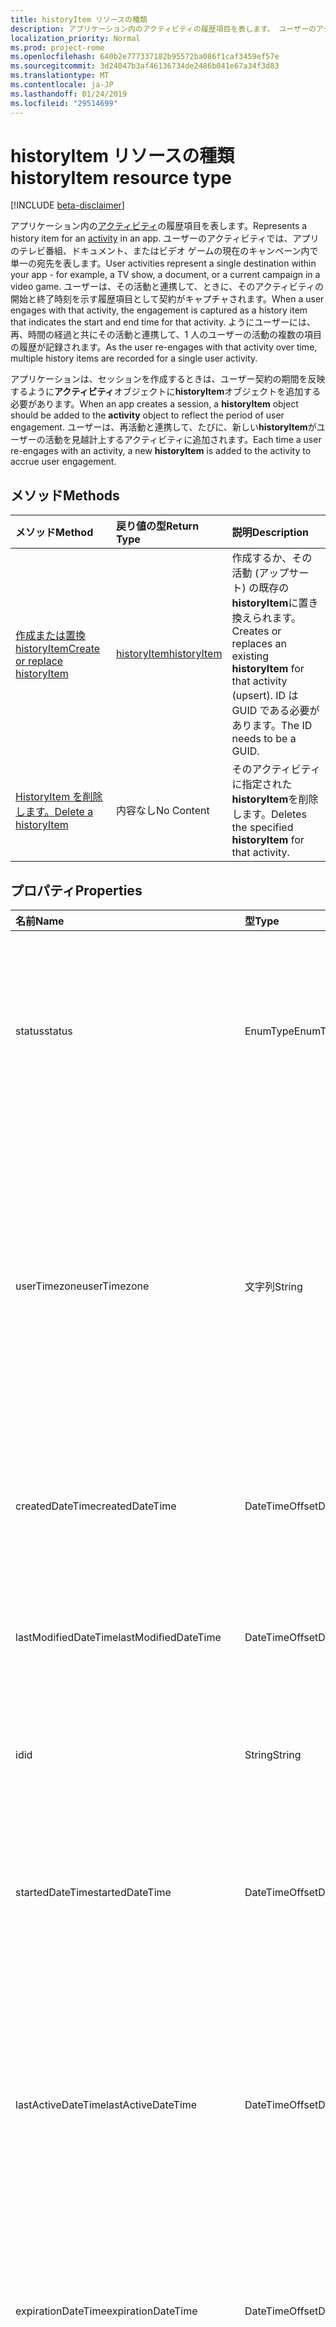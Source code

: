 ```yaml
---
title: historyItem リソースの種類
description: アプリケーション内のアクティビティの履歴項目を表します。 ユーザーのアクティビティでは、アプリのテレビ番組、ドキュメント、またはビデオ ゲームの現在のキャンペーン内で単一の宛先を表します。 ユーザーは、その活動と連携して、ときに、そのアクティビティの開始と終了時刻を示す履歴項目として契約がキャプチャされます。 ようにユーザーには、再、時間の経過と共にその活動と連携して、1 人のユーザーの活動の複数の項目の履歴が記録されます。
localization_priority: Normal
ms.prod: project-rome
ms.openlocfilehash: 640b2e777337182b95572ba086f1caf3459ef57e
ms.sourcegitcommit: 3d24047b3af46136734de2486b041e67a34f3d83
ms.translationtype: MT
ms.contentlocale: ja-JP
ms.lasthandoff: 01/24/2019
ms.locfileid: "29514699"
---
```

# <a name="historyitem-resource-type"></a><span data-ttu-id="fc3b3-106">historyItem リソースの種類</span><span class="sxs-lookup"><span data-stu-id="fc3b3-106">historyItem resource type</span></span>

[!INCLUDE [beta-disclaimer](../../includes/beta-disclaimer.md)]

<span data-ttu-id="fc3b3-107">アプリケーション内の[アクティビティ](projectrome-activity.md)の履歴項目を表します。</span><span class="sxs-lookup"><span data-stu-id="fc3b3-107">Represents a history item for an [activity](projectrome-activity.md) in an app.</span></span> <span data-ttu-id="fc3b3-108">ユーザーのアクティビティでは、アプリのテレビ番組、ドキュメント、またはビデオ ゲームの現在のキャンペーン内で単一の宛先を表します。</span><span class="sxs-lookup"><span data-stu-id="fc3b3-108">User activities represent a single destination within your app - for example, a TV show, a document, or a current campaign in a video game.</span></span> <span data-ttu-id="fc3b3-109">ユーザーは、その活動と連携して、ときに、そのアクティビティの開始と終了時刻を示す履歴項目として契約がキャプチャされます。</span><span class="sxs-lookup"><span data-stu-id="fc3b3-109">When a user engages with that activity, the engagement is captured as a history item that indicates the start and end time for that activity.</span></span> <span data-ttu-id="fc3b3-110">ようにユーザーには、再、時間の経過と共にその活動と連携して、1 人のユーザーの活動の複数の項目の履歴が記録されます。</span><span class="sxs-lookup"><span data-stu-id="fc3b3-110">As the user re-engages with that activity over time, multiple history items are recorded for a single user activity.</span></span>

<span data-ttu-id="fc3b3-111">アプリケーションは、セッションを作成するときは、ユーザー契約の期間を反映するように**アクティビティ**オブジェクトに**historyItem**オブジェクトを追加する必要があります。</span><span class="sxs-lookup"><span data-stu-id="fc3b3-111">When an app creates a session, a **historyItem** object should be added to the **activity** object to reflect the period of user engagement.</span></span> <span data-ttu-id="fc3b3-112">ユーザーは、再活動と連携して、たびに、新しい**historyItem**がユーザーの活動を見越計上するアクティビティに追加されます。</span><span class="sxs-lookup"><span data-stu-id="fc3b3-112">Each time a user re-engages with an activity, a new **historyItem** is added to the activity to accrue user engagement.</span></span>

## <a name="methods"></a><span data-ttu-id="fc3b3-113">メソッド</span><span class="sxs-lookup"><span data-stu-id="fc3b3-113">Methods</span></span>

|<span data-ttu-id="fc3b3-114">メソッド</span><span class="sxs-lookup"><span data-stu-id="fc3b3-114">Method</span></span> | <span data-ttu-id="fc3b3-115">戻り値の型</span><span class="sxs-lookup"><span data-stu-id="fc3b3-115">Return Type</span></span> | <span data-ttu-id="fc3b3-116">説明</span><span class="sxs-lookup"><span data-stu-id="fc3b3-116">Description</span></span>|
|:------|:------------|:-----------|
|[<span data-ttu-id="fc3b3-117">作成または置換 historyItem</span><span class="sxs-lookup"><span data-stu-id="fc3b3-117">Create or replace historyItem</span></span>](../api/projectrome-put-historyitem.md) | [<span data-ttu-id="fc3b3-118">historyItem</span><span class="sxs-lookup"><span data-stu-id="fc3b3-118">historyItem</span></span>](projectrome-historyitem.md) | <span data-ttu-id="fc3b3-119">作成するか、その活動 (アップサート) の既存の**historyItem**に置き換えられます。</span><span class="sxs-lookup"><span data-stu-id="fc3b3-119">Creates or replaces an existing **historyItem** for that activity (upsert).</span></span> <span data-ttu-id="fc3b3-120">ID は GUID である必要があります。</span><span class="sxs-lookup"><span data-stu-id="fc3b3-120">The ID needs to be a GUID.</span></span>|
|[<span data-ttu-id="fc3b3-121">HistoryItem を削除します。</span><span class="sxs-lookup"><span data-stu-id="fc3b3-121">Delete a historyItem</span></span>](../api/projectrome-delete-historyitem.md) | <span data-ttu-id="fc3b3-122">内容なし</span><span class="sxs-lookup"><span data-stu-id="fc3b3-122">No Content</span></span> | <span data-ttu-id="fc3b3-123">そのアクティビティに指定された**historyItem**を削除します。</span><span class="sxs-lookup"><span data-stu-id="fc3b3-123">Deletes the specified **historyItem** for that activity.</span></span>|

## <a name="properties"></a><span data-ttu-id="fc3b3-124">プロパティ</span><span class="sxs-lookup"><span data-stu-id="fc3b3-124">Properties</span></span>

|<span data-ttu-id="fc3b3-125">名前</span><span class="sxs-lookup"><span data-stu-id="fc3b3-125">Name</span></span> | <span data-ttu-id="fc3b3-126">型</span><span class="sxs-lookup"><span data-stu-id="fc3b3-126">Type</span></span> | <span data-ttu-id="fc3b3-127">説明</span><span class="sxs-lookup"><span data-stu-id="fc3b3-127">Description</span></span>|
|:----|:-----|:-----------|
|<span data-ttu-id="fc3b3-128">status</span><span class="sxs-lookup"><span data-stu-id="fc3b3-128">status</span></span> | <span data-ttu-id="fc3b3-129">EnumType</span><span class="sxs-lookup"><span data-stu-id="fc3b3-129">EnumType</span></span> | <span data-ttu-id="fc3b3-130">サーバーで設定します。</span><span class="sxs-lookup"><span data-stu-id="fc3b3-130">Set by the server.</span></span> <span data-ttu-id="fc3b3-131">有効なオブジェクトを識別するために使用する状態コードです。</span><span class="sxs-lookup"><span data-stu-id="fc3b3-131">A status code used to identify valid objects.</span></span> <span data-ttu-id="fc3b3-132">値: アクティブな場合、更新、削除、無視されます。</span><span class="sxs-lookup"><span data-stu-id="fc3b3-132">Values: active, updated, deleted, ignored.</span></span>|
|<span data-ttu-id="fc3b3-133">userTimezone</span><span class="sxs-lookup"><span data-stu-id="fc3b3-133">userTimezone</span></span> | <span data-ttu-id="fc3b3-134">文字列</span><span class="sxs-lookup"><span data-stu-id="fc3b3-134">String</span></span> | <span data-ttu-id="fc3b3-135">省略可能。</span><span class="sxs-lookup"><span data-stu-id="fc3b3-135">Optional.</span></span> <span data-ttu-id="fc3b3-136">活動の作成時に配置されましたユーザーのデバイスのアクティビティを生成するために使用するタイム ゾーンです。</span><span class="sxs-lookup"><span data-stu-id="fc3b3-136">The timezone in which the user's device used to generate the activity was located at activity creation time.</span></span> <span data-ttu-id="fc3b3-137">クロスプラット フォーム形式をサポートするために、Olson の Id として指定された値です。</span><span class="sxs-lookup"><span data-stu-id="fc3b3-137">Values supplied as Olson IDs in order to support cross-platform representation.</span></span>|
|<span data-ttu-id="fc3b3-138">createdDateTime</span><span class="sxs-lookup"><span data-stu-id="fc3b3-138">createdDateTime</span></span> | <span data-ttu-id="fc3b3-139">DateTimeOffset</span><span class="sxs-lookup"><span data-stu-id="fc3b3-139">DateTimeOffset</span></span> | <span data-ttu-id="fc3b3-140">サーバーで設定します。</span><span class="sxs-lookup"><span data-stu-id="fc3b3-140">Set by the server.</span></span> <span data-ttu-id="fc3b3-141">サーバー上にオブジェクトが作成されたときの utc 日時。</span><span class="sxs-lookup"><span data-stu-id="fc3b3-141">DateTime in UTC when the object was created on the server.</span></span>|
|<span data-ttu-id="fc3b3-142">lastModifiedDateTime</span><span class="sxs-lookup"><span data-stu-id="fc3b3-142">lastModifiedDateTime</span></span> | <span data-ttu-id="fc3b3-143">DateTimeOffset</span><span class="sxs-lookup"><span data-stu-id="fc3b3-143">DateTimeOffset</span></span> | <span data-ttu-id="fc3b3-144">サーバーで設定します。</span><span class="sxs-lookup"><span data-stu-id="fc3b3-144">Set by the server.</span></span> <span data-ttu-id="fc3b3-145">サーバー上にオブジェクトが変更されたときの utc 日時。</span><span class="sxs-lookup"><span data-stu-id="fc3b3-145">DateTime in UTC when the object was modified on the server.</span></span>|
|<span data-ttu-id="fc3b3-146">id</span><span class="sxs-lookup"><span data-stu-id="fc3b3-146">id</span></span> | <span data-ttu-id="fc3b3-147">String</span><span class="sxs-lookup"><span data-stu-id="fc3b3-147">String</span></span> | <span data-ttu-id="fc3b3-148">必須。</span><span class="sxs-lookup"><span data-stu-id="fc3b3-148">Required.</span></span> <span data-ttu-id="fc3b3-149">**HistoryItem**オブジェクトの GUID をクライアントに設定します。</span><span class="sxs-lookup"><span data-stu-id="fc3b3-149">Client-set GUID for the **historyItem** object.</span></span>|
|<span data-ttu-id="fc3b3-150">startedDateTime</span><span class="sxs-lookup"><span data-stu-id="fc3b3-150">startedDateTime</span></span> | <span data-ttu-id="fc3b3-151">DateTimeOffset</span><span class="sxs-lookup"><span data-stu-id="fc3b3-151">DateTimeOffset</span></span> | <span data-ttu-id="fc3b3-152">必須です。</span><span class="sxs-lookup"><span data-stu-id="fc3b3-152">Required.</span></span> <span data-ttu-id="fc3b3-153">**HistoryItem** (アクティビティ セッション) が開始されたときの UTC 日時。</span><span class="sxs-lookup"><span data-stu-id="fc3b3-153">UTC DateTime when the **historyItem** (activity session) was started.</span></span> <span data-ttu-id="fc3b3-154">タイムラインの履歴が必要です。</span><span class="sxs-lookup"><span data-stu-id="fc3b3-154">Required for timeline history.</span></span>|
|<span data-ttu-id="fc3b3-155">lastActiveDateTime</span><span class="sxs-lookup"><span data-stu-id="fc3b3-155">lastActiveDateTime</span></span> | <span data-ttu-id="fc3b3-156">DateTimeOffset</span><span class="sxs-lookup"><span data-stu-id="fc3b3-156">DateTimeOffset</span></span> | <span data-ttu-id="fc3b3-157">省略可能。</span><span class="sxs-lookup"><span data-stu-id="fc3b3-157">Optional.</span></span> <span data-ttu-id="fc3b3-158">**HistoryItem** (アクティビティ セッション) がアクティブまたは終了の null の場合、 **historyItem**の状態として理解された最後のときの UTC 日時は、継続中にする必要があります。</span><span class="sxs-lookup"><span data-stu-id="fc3b3-158">UTC DateTime when the **historyItem** (activity session) was last understood as active or finished - if null, **historyItem** status should be Ongoing.</span></span>|
|<span data-ttu-id="fc3b3-159">expirationDateTime</span><span class="sxs-lookup"><span data-stu-id="fc3b3-159">expirationDateTime</span></span> | <span data-ttu-id="fc3b3-160">DateTimeOffset</span><span class="sxs-lookup"><span data-stu-id="fc3b3-160">DateTimeOffset</span></span> | <span data-ttu-id="fc3b3-161">省略可能。</span><span class="sxs-lookup"><span data-stu-id="fc3b3-161">Optional.</span></span> <span data-ttu-id="fc3b3-162">**HistoryItem**がハード削除を行うときの UTC 日時。</span><span class="sxs-lookup"><span data-stu-id="fc3b3-162">UTC DateTime when the **historyItem** will undergo hard-delete.</span></span> <span data-ttu-id="fc3b3-163">クライアントによって設定できます。</span><span class="sxs-lookup"><span data-stu-id="fc3b3-163">Can be set by the client.</span></span>|
|<span data-ttu-id="fc3b3-164">activeDurationSeconds</span><span class="sxs-lookup"><span data-stu-id="fc3b3-164">activeDurationSeconds</span></span> | <span data-ttu-id="fc3b3-165">int</span><span class="sxs-lookup"><span data-stu-id="fc3b3-165">int</span></span> | <span data-ttu-id="fc3b3-166">省略可能。</span><span class="sxs-lookup"><span data-stu-id="fc3b3-166">Optional.</span></span> <span data-ttu-id="fc3b3-167">アクティブなユーザーの活動の期間です。</span><span class="sxs-lookup"><span data-stu-id="fc3b3-167">The duration of active user engagement.</span></span> <span data-ttu-id="fc3b3-168">指定されなかった場合、この**startedDateTime**と**lastActiveDateTime**から計算されます。</span><span class="sxs-lookup"><span data-stu-id="fc3b3-168">if not supplied, this is calculated from the **startedDateTime** and **lastActiveDateTime**.</span></span>|

## <a name="relationships"></a><span data-ttu-id="fc3b3-169">リレーションシップ</span><span class="sxs-lookup"><span data-stu-id="fc3b3-169">Relationships</span></span>

|<span data-ttu-id="fc3b3-170">リレーションシップ</span><span class="sxs-lookup"><span data-stu-id="fc3b3-170">Relationship</span></span> | <span data-ttu-id="fc3b3-171">型</span><span class="sxs-lookup"><span data-stu-id="fc3b3-171">Type</span></span> | <span data-ttu-id="fc3b3-172">説明</span><span class="sxs-lookup"><span data-stu-id="fc3b3-172">Description</span></span>|
|:------------|:-----|:-----------|
|<span data-ttu-id="fc3b3-173">activity</span><span class="sxs-lookup"><span data-stu-id="fc3b3-173">activity</span></span>| [<span data-ttu-id="fc3b3-174">アクティビティ</span><span class="sxs-lookup"><span data-stu-id="fc3b3-174">activity</span></span>](../resources/projectrome-activity.md) | <span data-ttu-id="fc3b3-175">省略可能。</span><span class="sxs-lookup"><span data-stu-id="fc3b3-175">Optional.</span></span> <span data-ttu-id="fc3b3-176">受け取りますおよび抑制ソリューションです。ナビゲーション プロパティに関連する活動です。</span><span class="sxs-lookup"><span data-stu-id="fc3b3-176">NavigationProperty/Containment; navigation property to the associated activity.</span></span>|

## <a name="json-representation"></a><span data-ttu-id="fc3b3-177">JSON 表記</span><span class="sxs-lookup"><span data-stu-id="fc3b3-177">JSON representation</span></span>

<span data-ttu-id="fc3b3-178">以下は、リソースの JSON 表記です。</span><span class="sxs-lookup"><span data-stu-id="fc3b3-178">Here is a JSON representation of the resource.</span></span>

<!-- {
  "blockType": "resource",
  "optionalProperties": [
    "userTimezone",
    "lastActiveDateTime",
    "activeDurationSeconds"
  ],
  "@odata.type": "microsoft.graph.historyItem"
}-->

```json
{
    "status": "String (EnumType)",
    "createdDateTime": "DateTimeOffset",
    "lastModifiedDateTime": "DateTimeOffset",
    "id": "String",
    "expirationDateTime": "DateTimeOffset",
    "startedDateTime": "DateTimeOffset",
    "userTimezone": "String",
    "lastActiveDateTime": "DateTimeOffset",
    "activeDurationSeconds":"int"
}
```

<!-- uuid: 8fcb5dbc-d5aa-4681-8e31-b001d5168d79
2017-06-07 14:57:30 UTC -->
<!--
{
  "type": "#page.annotation",
  "description": "historyitem resource",
  "keywords": "",
  "section": "documentation",
  "tocPath": "",
  "suppressions": [
    "Error: /api-reference/beta/resources/projectrome-historyitem.md:\r\n      Exception processing links.\r\n    System.ArgumentException: Link Definition was null. Link text: !INCLUDE [beta-disclaimer](../../includes/beta-disclaimer.md)\r\n      at ApiDoctor.Validation.DocFile.get_LinkDestinations()\r\n      at ApiDoctor.Validation.DocSet.ValidateLinks(Boolean includeWarnings, String[] relativePathForFiles, IssueLogger issues, Boolean requireFilenameCaseMatch, Boolean printOrphanedFiles)"
  ]
}
-->
